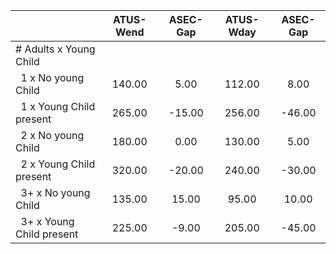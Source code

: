 
|                      |    ATUS-Wend |     ASEC-Gap |    ATUS-Wday |     ASEC-Gap |
| -------------------- | :----------: | :----------: | :----------: | :----------: |
| # Adults x Young Child |              |              |              |              |
| &nbsp;&nbsp;1 x No young Child |       140.00 |         5.00 |       112.00 |         8.00 |
| &nbsp;&nbsp;1 x Young Child present |       265.00 |       -15.00 |       256.00 |       -46.00 |
| &nbsp;&nbsp;2 x No young Child |       180.00 |         0.00 |       130.00 |         5.00 |
| &nbsp;&nbsp;2 x Young Child present |       320.00 |       -20.00 |       240.00 |       -30.00 |
| &nbsp;&nbsp;3+ x No young Child |       135.00 |        15.00 |        95.00 |        10.00 |
| &nbsp;&nbsp;3+ x Young Child present |       225.00 |        -9.00 |       205.00 |       -45.00 |

